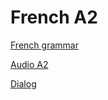 # French A2

[French grammar](french/grammaire.md)

[Audio A2](french/dialogues.md)

[Dialog](french/chat.md)
